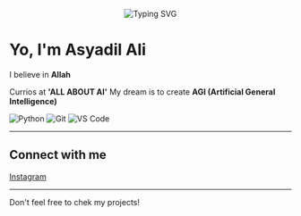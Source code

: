 
<!-- Typing SVG -->
<p align="center">
  <img src="https://readme-typing-svg.demolab.com?size=28&duration=3000&color=FF00FF&center=true&vCenter=true&lines=Dreaming+to+create+AGI" alt="Typing SVG" />
</p>

# Yo, I'm Asyadil Ali

I believe in **Allah**

Currios at **'ALL ABOUT AI'** 
My dream is to create **AGI (Artificial General Intelligence)**


![Python](https://img.shields.io/badge/Python-3776AB?style=flat&logo=python&logoColor=white)
![Git](https://img.shields.io/badge/Git-F05032?style=flat&logo=git&logoColor=white)
![VS Code](https://img.shields.io/badge/VSCode-007ACC?style=flat&logo=visualstudiocode&logoColor=white)


---

## Connect with me
[Instagram](https://instagram.com/as.yadil)

---

Don't feel free to chek my projects!
